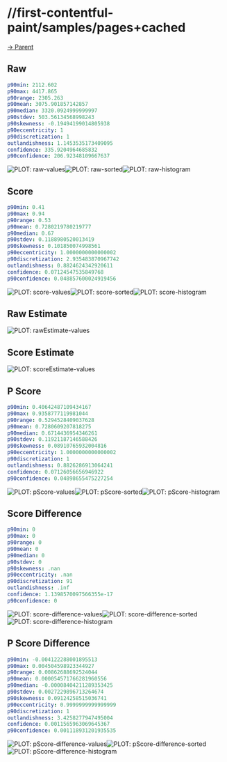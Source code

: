 
# //first-contentful-paint/samples/pages+cached

[→ Parent](../..)


## Raw


```yaml
p90min: 2112.602
p90max: 4417.865
p90range: 2305.263
p90mean: 3075.901857142857
p90median: 3320.0924999999997
p90stdev: 503.56134568998243
p90skewness: -0.19494199014805938
p90eccentricity: 1
p90discretization: 1
outlandishness: 1.1453535173409095
confidence: 335.9204964685832
p90confidence: 206.92348109667637

```

![PLOT: raw-values](./raw/values.svg)![PLOT: raw-sorted](./raw/sorted.svg)![PLOT: raw-histogram](./raw/histogram.svg)
## Score


```yaml
p90min: 0.41
p90max: 0.94
p90range: 0.53
p90mean: 0.7280219780219777
p90median: 0.67
p90stdev: 0.1188980520013419
p90skewness: 0.101850074998561
p90eccentricity: 1.0000000000000002
p90discretization: 2.935483870967742
outlandishness: 0.8824624342920611
confidence: 0.07124547535849768
p90confidence: 0.048857600024919456

```

![PLOT: score-values](./score/values.svg)![PLOT: score-sorted](./score/sorted.svg)![PLOT: score-histogram](./score/histogram.svg)
## Raw Estimate

![PLOT: rawEstimate-values](./rawEstimate/values.svg)
## Score Estimate

![PLOT: scoreEstimate-values](./scoreEstimate/values.svg)
## P Score


```yaml
p90min: 0.40642487109434167
p90max: 0.9358777119981044
p90range: 0.5294528409037628
p90mean: 0.7280609207818275
p90median: 0.6714436954346261
p90stdev: 0.11921187146588426
p90skewness: 0.08910765932004816
p90eccentricity: 1.0000000000000002
p90discretization: 1
outlandishness: 0.8826286913064241
confidence: 0.07126056656946922
p90confidence: 0.04898655475227254

```

![PLOT: pScore-values](./pScore/values.svg)![PLOT: pScore-sorted](./pScore/sorted.svg)![PLOT: pScore-histogram](./pScore/histogram.svg)
## Score Difference


```yaml
p90min: 0
p90max: 0
p90range: 0
p90mean: 0
p90median: 0
p90stdev: 0
p90skewness: .nan
p90eccentricity: .nan
p90discretization: 91
outlandishness: .inf
confidence: 1.1398570097566355e-17
p90confidence: 0

```

![PLOT: score-difference-values](./score-difference/values.svg)![PLOT: score-difference-sorted](./score-difference/sorted.svg)![PLOT: score-difference-histogram](./score-difference/histogram.svg)
## P Score Difference


```yaml
p90min: -0.004122288001895513
p90max: 0.004504598923344927
p90range: 0.00862688692524044
p90mean: 0.000054571766281960556
p90median: -0.00008404211289353425
p90stdev: 0.0027229896713264674
p90skewness: 0.09124258515036741
p90eccentricity: 0.9999999999999999
p90discretization: 1
outlandishness: 3.4258277947495004
confidence: 0.0011565963069645367
p90confidence: 0.001118931201935535

```

![PLOT: pScore-difference-values](./pScore-difference/values.svg)![PLOT: pScore-difference-sorted](./pScore-difference/sorted.svg)![PLOT: pScore-difference-histogram](./pScore-difference/histogram.svg)